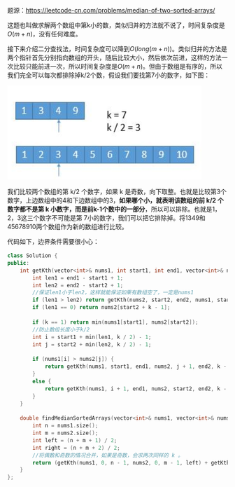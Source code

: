 题源：https://leetcode-cn.com/problems/median-of-two-sorted-arrays/

这题也叫做求解两个数组中第k小的数，类似归并的方法就不说了，时间复杂度是$O(m+n)$，没有任何难度。

接下来介绍二分查找法，时间复杂度可以降到$O(long(m+n))$。类似归并的方法是两个指针首先分别指向数组的开头，随后比较大小，然后依次前进，这样的方法一次比较只能前进一次，所以时间复杂度是$O(m+n)$。但由于数组是有序的，所以我们完全可以每次都排除掉k/2个数，假设我们要找第7小的数字，如下图：

![image-20211214212440415](https://github.com/Songnnn/CodeTop/blob/main/images/寻找两个有序数组的中位数1.png)

我们比较两个数组的第 k/2 个数字，如果 k 是奇数，向下取整。也就是比较第3个数字，上边数组中的4和下边数组中的3，**如果哪个小，就表明该数组的前 k/2 个数字都不是第 k 小数字，而是前k-1个数中的一部分**，所以可以排除。也就是1，2，3这三个数字不可能是第 7小的数字，我们可以把它排除掉。将1349和45678910两个数组作为新的数组进行比较。

代码如下，边界条件需要很小心：

```c++
class Solution {
public:
    int getKth(vector<int>& nums1, int start1, int end1, vector<int>& nums2, int start2, int end2, int k) {
        int len1 = end1 - start1 + 1;
        int len2 = end2 - start2 + 1;
        //保证len1小于len2，这样就能保证如果有数组空了，一定是nums1
        if (len1 > len2) return getKth(nums2, start2, end2, nums1, start1, end1, k);
        if (len1 == 0) return nums2[start2 + k - 1];

        if (k == 1) return min(nums1[start1], nums2[start2]);
		//防止数组长度小于k/2
        int i = start1 + min(len1, k / 2) - 1;
        int j = start2 + min(len2, k / 2) - 1;

        if (nums1[i] > nums2[j]) {
            return getKth(nums1, start1, end1, nums2, j + 1, end2, k - (j - start2 + 1));
        }
        else {
            return getKth(nums1, i + 1, end1, nums2, start2, end2, k - (i - start1 + 1));
        }
    }

    double findMedianSortedArrays(vector<int>& nums1, vector<int>& nums2) {
        int n = nums1.size();
        int m = nums2.size();
        int left = (n + m + 1) / 2;
        int right = (n + m + 2) / 2;
        //将偶数和奇数的情况合并，如果是奇数，会求两次同样的 k 。
        return (getKth(nums1, 0, n - 1, nums2, 0, m - 1, left) + getKth(nums1, 0, n - 1, nums2, 0, m - 1, right)) * 0.5; 
    }
};


```


